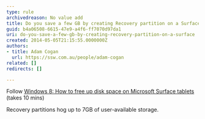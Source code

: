 ```yaml
---
type: rule
archivedreason: No value add
title: Do you save a few GB by creating Recovery partition on a Surface?
guid: b4a06508-6615-47e9-a4f6-ff7070d97da1
uri: do-you-save-a-few-gb-by-creating-recovery-partition-on-a-surface
created: 2014-05-05T21:15:55.0000000Z
authors:
- title: Adam Cogan
  url: https://ssw.com.au/people/adam-cogan
related: []
redirects: []

---
```


Follow
      [Windows 8: How to free up disk space on Microsoft Surface tablets](http&#58;//www.networkworld.com/article/2164909/windows/windows-8--how-to-free-up-disk-space-on-microsoft-surface-tablets.html) (takes 10 mins)

<!--endintro-->

Recovery partitions hog up to 7GB of user-available storage.
